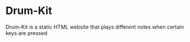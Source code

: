 # Drum-Kit

Drum-Kit is a static HTML website that plays different notes when certain keys are pressed
